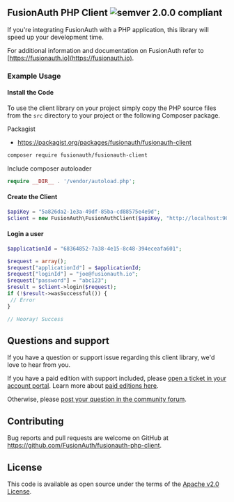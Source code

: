 ## FusionAuth PHP Client ![semver 2.0.0 compliant](http://img.shields.io/badge/semver-2.0.0-brightgreen.svg?style=flat-square)
If you're integrating FusionAuth with a PHP application, this library will speed up your development time.

For additional information and documentation on FusionAuth refer to [https://fusionauth.io](https://fusionauth.io).

### Example Usage

#### Install the Code

To use the client library on your project simply copy the PHP source files from the `src` directory to your project or the following
 Composer package.

Packagist

* https://packagist.org/packages/fusionauth/fusionauth-client

```bash
composer require fusionauth/fusionauth-client
```

Include composer autoloader

```PHP
require __DIR__ . '/vendor/autoload.php';
```

#### Create the Client

```PHP
$apiKey = "5a826da2-1e3a-49df-85ba-cd88575e4e9d";
$client = new FusionAuth\FusionAuthClient($apiKey, "http://localhost:9011");
```

#### Login a user

```PHP
$applicationId = "68364852-7a38-4e15-8c48-394eceafa601";

$request = array();
$request["applicationId"] = $applicationId;
$request["loginId"] = "joe@fusionauth.io";
$request["password"] = "abc123";
$result = $client->login($request);
if (!$result->wasSuccessful()) {
 // Error
}

// Hooray! Success
```

## Questions and support

If you have a question or support issue regarding this client library, we'd love to hear from you.

If you have a paid edition with support included, please [open a ticket in your account portal](https://account.fusionauth.io/account/support/). Learn more about [paid editions here](https://fusionauth.io/pricing/).

Otherwise, please [post your question in the community forum](https://fusionauth.io/community/forum/).

## Contributing

Bug reports and pull requests are welcome on GitHub at https://github.com/FusionAuth/fusionauth-php-client.

## License

This code is available as open source under the terms of the [Apache v2.0 License](https://opensource.org/licenses/Apache-2.0).

